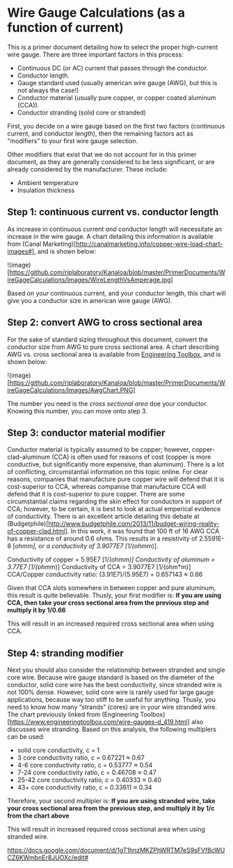 # Wire Gauge Calculations (as a function of current)

This is a primer document detailing how to select the proper high-current wire gauge.  There are three important factors in this process:

 - Continuous DC (or AC) current that passes through the conductor.
 - Conductor length.
 - Gauge standard used (usually american wire gauge (AWG), but this is not always the case!)
 - Conductor material (usually pure copper, or copper coated aluminum (CCA)).
 - Conductor stranding (solid core or stranded)

First, you decide on a wire gauge based on the first two factors (continuous current, and conductor length), then the remaining factors act as "modifiers" to your first wire gauge selection.  

Other modifiers that exist that we do not account for in this primer document, as they are generally considered to be less significant, or are already considered by the manufacturer.  These include:

 - Ambient temperature
 - Insulation thickness

## Step 1: continuous current vs. conductor length

As increase in continuous current *and* conductor length will necessitate an increase in the wire gauge.  A chart detailing this information is available from (Canal Marketing)[http://canalmarketing.info/copper-wire-load-chart-images#], and is shown below:

!(image)[https://github.com/riplaboratory/Kanaloa/blob/master/PrimerDocuments/WireGageCalculations/Images/WireLengthVsAmperage.jpg]

Based on your continuous current, and your conductor length, this chart will give you a conductor size in american wire gauge (AWG).  

## Step 2: convert AWG to cross sectional area

For the sake of standard sizing throughout this document, convert the conductor size from AWG to pure cross sectional area.  A chart describing AWG vs. cross sectional area is available from [Engineering Toolbox](https://www.engineeringtoolbox.com/wire-gauges-d_419.html), and is shown below:

!(image)[https://github.com/riplaboratory/Kanaloa/blob/master/PrimerDocuments/WireGageCalculations/Images/AwgChart.PNG]

The number you need is the _cross sectional area_ doe your conductor.  Knowing this number, you can move onto step 3.

## Step 3: conductor material modifier

Conductor material is typically assumed to be copper; however, copper-clad-aluminum (CCA) is often used for reasons of cost (copper is more conductive, but significantly more expensive, than aluminum).  There is a lot of conflicting, circumstantial information on this topic online.  For clear reasons, companies that manufacture pure copper wire will defend that it is cost-superior to CCA, whereas companise that manufacture CCA will defend that it is cost-superior to pure copper.  There are some circumstantial claims regarding the skin effect for conductors in support of CCA; however, to be certain, it is best to look at actual emperical evidence of conductivity.  There is an excellent article detailing this debate at (Budgetphile)[http://www.budgetphile.com/2013/11/budget-wiring-reality-of-copper-clad.html].  In this work, it was found that 100 ft of 16 AWG CCA has a resistance of around 0.6 ohms.  This results in a resistivity of 2.5591E-8 [ohm*m], or a conductivity of 3.9077E7 [1/(ohm*m)].

Conductivity of copper = 5.95E7 [1/(ohm*m)]
Conductivity of aluminum = 3.77E7 [1/(ohm*m)]
Conductivity of CCA = 3.9077E7 [1/(ohm*m)]
CCA/Copper conductivity ratio: (3.91E7)/(5.95E7) = 0.657143 ≈ 0.66

Given that CCA slots somewhere in between copper and pure aluminum, this result is quite believable.  Thusly, your first modifier is: **If you are using CCA, then take your cross sectional area from the previous step and multiply it by 1/0.66**

This will result in an increased required cross sectional area when using CCA.

## Step 4: stranding modifier

Next you should also consider the relationship between stranded and single core wire.  Because wire gauge standard is based on the diameter of the conductor, solid core wire has the best conductivity, since stranded wire is not 100% dense.  However, solid core wire is rarely used for large gauge applications, because way too stiff to be useful for anything.  Thusly, you need to know how many “strands” (cores) are in your wire stranded wire.  The chart previously linked from (Engineering Toolbox)[https://www.engineeringtoolbox.com/wire-gauges-d_419.html] also discusses wire stranding.  Based on this analysis, the following multiplers can be used:

 - solid core conductivity, c = 1
 - 3 core conductivity ratio, c = 0.67221 ≈ 0.67
 - 4-6 core conductivity ratio, c = 0.53777 ≈ 0.54
 - 7-24 core conductivity ratio, c = 0.46708 ≈ 0.47
 - 25-42 core conductivity ratio, c = 0.40333 ≈ 0.40
 - 43+ core conductivity ratio, c = 0.33611 ≈ 0.34

Therefore, your second multipler is: **If you are using stranded wire, take your cross sectional area from the previous step, and multiply it by 1/c from the chart above**

This will result in increased required cross sectional area when using stranded wire. 

https://docs.google.com/document/d/1gT1hnzMKZPhWRTM7eS9sFVf8cWUCZ6KWmbnEr8JUOXc/edit#

